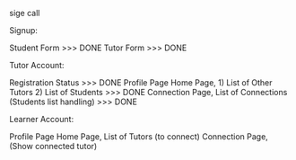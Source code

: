 sige call

Signup:

  Student Form >>> DONE
  Tutor Form >>> DONE

Tutor Account:

  Registration Status >>> DONE
  Profile Page
  Home Page, 1) List of Other Tutors 2) List of Students >>> DONE
  Connection Page, List of Connections (Students list handling) >>> DONE
  
Learner Account:

  Profile Page
  Home Page, List of Tutors (to connect)
  Connection Page, (Show connected tutor)